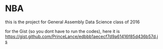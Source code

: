 # NBA 
this is the project for General Assembly Data Science class of 2016

for the Gist (so you dont have to run the codes), here it is
https://gist.github.com/PrinceLance/edbbb1aececf7d9a61416f85d436b57d.js